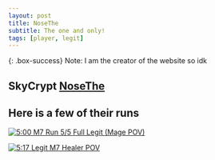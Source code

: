 ```yaml
---
layout: post
title: NoseThe
subtitle: The one and only!
tags: [player, legit]
---
```


{: .box-success}
Note: I am the creator of the website so idk

## SkyCrypt [NoseThe](https://sky.shiiyu.moe/stats/NoseThe/Raspberry)

## Here is a few of their runs

[![5:00 M7 Run 5/5 Full Legit (Mage POV)](http://img.youtube.com/vi/5tdw0rdFx5A/0.jpg)](http://www.youtube.com/watch?v=5tdw0rdFx5A)


[![5:17 Legit M7 Healer POV](http://img.youtube.com/vi/3CDhk9ML-Mk/0.jpg)](http://www.youtube.com/watch?v=3CDhk9ML-Mk)
